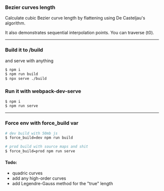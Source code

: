 ### Bezier curves length

Calculate cubic Bezier curve length by flattening using De Casteljau's algorithm.

It also demonstrates sequential interpolation points. You can traverse (t0).

---

### Build it to /build

and serve with anything

```bash
$ npm i
$ npm run build
$ npx serve ./build
```

### Run it with webpack-dev-serve

```bash
$ npm i
$ npm run serve
```

---

### Force env with force_build var

```bash
# dev build with 50mb js
$ force_build=dev npm run build

# prod build with source maps and shit
$ force_build=prod npm run serve
```

#### Todo:

- quadric curves
- add any high-order curves
- add Legendre-Gauss method for the "true" length
